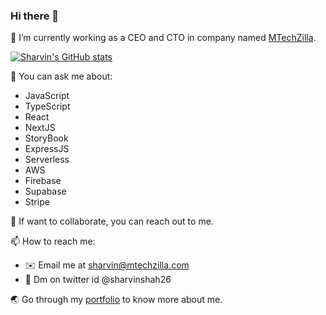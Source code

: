 ### Hi there 👋

:office: I’m currently working as a CEO and CTO in company named [MTechZilla](https://mtechzilla.com).

[![Sharvin's GitHub stats](https://github-readme-stats.vercel.app/api?username=sharvin26&show_icons=true&layout=compact&theme=dark)](https://github.com/Sharvin26)


💬 You can ask me about:
  * JavaScript
  * TypeScript
  * React
  * NextJS
  * StoryBook
  * ExpressJS
  * Serverless
  * AWS
  * Firebase
  * Supabase
  * Stripe

🤔 If want to collaborate, you can reach out to me.

📫 How to reach me:
* :envelope: Email me at sharvin@mtechzilla.com
* :speech_balloon: Dm on twitter id @sharvinshah26

:earth_asia: Go through my [portfolio](https://sharvinshah.me) to know more about me.

<!--
**Sharvin26/Sharvin26** is a ✨ _special_ ✨ repository because its `README.md` (this file) appears on your GitHub profile.

Here are some ideas to get you started:

- 🔭 I’m currently working on ...
- 🌱 I’m currently learning ...
- 👯 I’m looking to collaborate on ...
- 🤔 I’m looking for help with ...
- 💬 Ask me about ...
- 📫 How to reach me: ...
- 😄 Pronouns: ...
- ⚡ Fun fact: ...
-->
